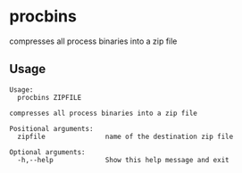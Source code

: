 # procbins
compresses all process binaries into a zip file

## Usage
```
Usage:
  procbins ZIPFILE

compresses all process binaries into a zip file

Positional arguments:
  zipfile               name of the destination zip file

Optional arguments:
  -h,--help             Show this help message and exit
```
